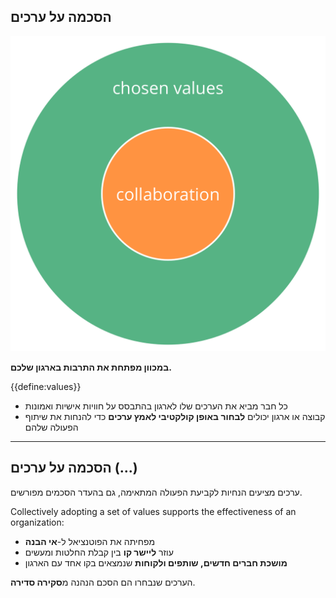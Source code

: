 ## הסכמה על ערכים

![right,fit](img/collaboration-values/chosen-values.png)

**במכוון מפתחת את התרבות בארגון שלכם.**

{{define:values}}

- כל חבר מביא את הערכים שלו לארגון בהתבסס על חוויות אישיות ואמונות
- קבוצה או ארגון יכולים **לבחור באופן קולקטיבי לאמץ ערכים** כדי להנחות את שיתוף הפעולה שלהם

* * *

## הסכמה על ערכים (...)

ערכים מציעים הנחיות לקביעת הפעולה המתאימה, גם בהעדר הסכמים מפורשים.

Collectively adopting a set of values supports the effectiveness of an organization:

- מפחיתה את הפוטנציאל ל-**אי הבנה**
- עוזר **ליישר קו** בין קבלת החלטות ומעשים
- **מושכת חברים חדשים, שותפים ולקוחות** שנמצאים בקו אחד עם הארגון

הערכים שנבחרו הם הסכם הנהנה מ**סקירה סדירה**.